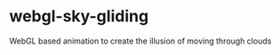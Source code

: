 webgl-sky-gliding
=================

WebGL based animation to create the illusion of moving through clouds
